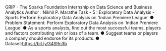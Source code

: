 GRIP - The Sparks Foundation
Internship on
Data Science and Business Analytics
Author : Nikhil P. Marathe
Task - 5 : Exploratory Data Analysis - Sports
Perform Exploratory Data Analysis on 'Indian Premiere League'
● Problem Statement: Perform Exploratory Data Analysis on 'Indian Premiere League'
● As a sports analysts, find out the most successful teams, players and factors contributing win or loss of a team.
● Suggest teams or players a company should endorse for its products.
● Dataset:https://bit.ly/34SRn3b
